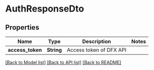 # AuthResponseDto

## Properties

Name | Type | Description | Notes
------------ | ------------- | ------------- | -------------
**access_token** | **String** | Access token of DFX API | 

[[Back to Model list]](../README.md#documentation-for-models) [[Back to API list]](../README.md#documentation-for-api-endpoints) [[Back to README]](../README.md)


